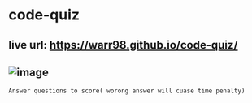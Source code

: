 # code-quiz

## live url: https://warr98.github.io/code-quiz/

## ![image](https://user-images.githubusercontent.com/42903551/150088287-c469b9a1-46ef-457c-8847-eb979fe0bb54.png)
    Answer questions to score( worong answer will cuase time penalty)
